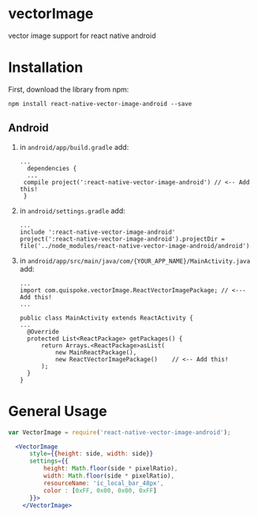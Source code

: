 # vectorImage
vector image support for react native android

# Installation

First, download the library from npm:

```
npm install react-native-vector-image-android --save
```

## Android

1. in `android/app/build.gradle` add:
   ```
   ...
     dependencies {
     ...
    compile project(':react-native-vector-image-android') // <-- Add this!
    }
   ```

2. in `android/settings.gradle` add:
   ```
   ...
   include ':react-native-vector-image-android'
   project(':react-native-vector-image-android').projectDir = file('../node_modules/react-native-vector-image-android/android')
   ```

3. in `android/app/src/main/java/com/{YOUR_APP_NAME}/MainActivity.java` add:

      ```
    ...
    import com.quispoke.vectorImage.ReactVectorImagePackage; // <--- Add this!
    ...

    public class MainActivity extends ReactActivity {
    ...
        @Override
        protected List<ReactPackage> getPackages() {
            return Arrays.<ReactPackage>asList(
                new MainReactPackage(),
                new ReactVectorImagePackage()    // <-- Add this!
            );
        }
   }
   ```
   
# General Usage

```js
var VectorImage = require('react-native-vector-image-android');
```

```jsx
  <VectorImage
      style={{height: side, width: side}}
      settings={{
          height: Math.floor(side * pixelRatio),
          width: Math.floor(side * pixelRatio),
          resourceName: 'ic_local_bar_48px',
          color : [0xFF, 0x00, 0x00, 0xFF]
      }}>
    </VectorImage>
```
